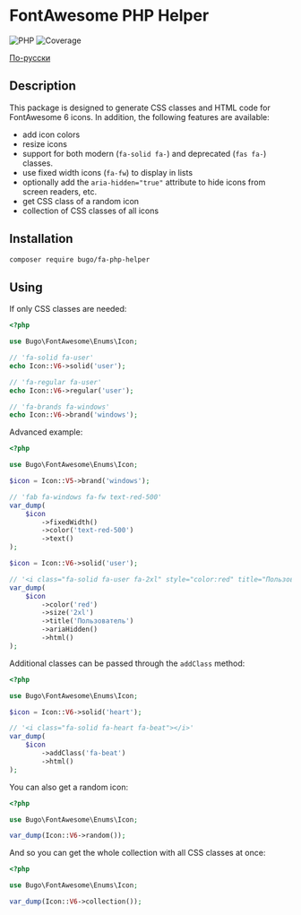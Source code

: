 # FontAwesome PHP Helper

![PHP](https://img.shields.io/badge/PHP-^8.1-blue.svg?style=flat)
![Coverage](https://badgen.net/coveralls/c/github/dragomano/fa-php-helper/main)

[По-русски](README.ru.md)

## Description

This package is designed to generate CSS classes and HTML code for FontAwesome 6 icons. In addition, the following features are available:

- add icon colors
- resize icons
- support for both modern (`fa-solid fa-`) and deprecated (`fas fa-`) classes.
- use fixed width icons (`fa-fw`) to display in lists
- optionally add the `aria-hidden="true"` attribute to hide icons from screen readers, etc.
- get CSS class of a random icon
- collection of CSS classes of all icons

## Installation

```bash
composer require bugo/fa-php-helper
```

## Using

If only CSS classes are needed:

```php
<?php

use Bugo\FontAwesome\Enums\Icon;

// 'fa-solid fa-user'
echo Icon::V6->solid('user');

// 'fa-regular fa-user'
echo Icon::V6->regular('user');

// 'fa-brands fa-windows'
echo Icon::V6->brand('windows');
```

Advanced example:

```php
<?php

use Bugo\FontAwesome\Enums\Icon;

$icon = Icon::V5->brand('windows');

// 'fab fa-windows fa-fw text-red-500'
var_dump(
    $icon
        ->fixedWidth()
        ->color('text-red-500')
        ->text()
);

$icon = Icon::V6->solid('user');

// '<i class="fa-solid fa-user fa-2xl" style="color:red" title="Пользователь" aria-hidden="true"></i>'
var_dump(
    $icon
        ->color('red')
        ->size('2xl')
        ->title('Пользователь')
        ->ariaHidden()
        ->html()
);
```

Additional classes can be passed through the `addClass` method:

```php
<?php

use Bugo\FontAwesome\Enums\Icon;

$icon = Icon::V6->solid('heart');

// '<i class="fa-solid fa-heart fa-beat"></i>'
var_dump(
    $icon
        ->addClass('fa-beat')
        ->html()
);
```

You can also get a random icon:

```php
<?php

use Bugo\FontAwesome\Enums\Icon;

var_dump(Icon::V6->random());
```

And so you can get the whole collection with all CSS classes at once:

```php
<?php

use Bugo\FontAwesome\Enums\Icon;

var_dump(Icon::V6->collection());
```
